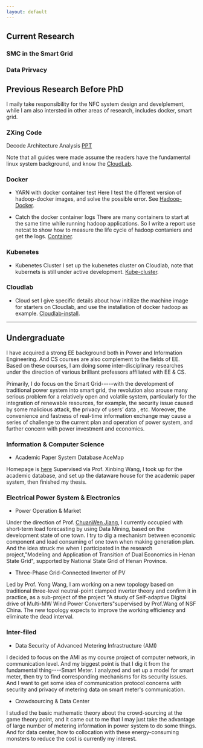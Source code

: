 ```yaml
---
layout: default
---
```

## Current Research 

### SMC in the Smart Grid

### Data Prirvacy

## Previous Research Before PhD
I maily take responsibility for the NFC system design and develplement, while I am also intersted in other areas of research, includes docker, smart grid. 

### ZXing Code

Decode Architecture Analysis [PPT](Zxing-code.pdf) 

Note that all guides were made assume the readers have the fundamental linux system background, and know the [CloudLab](https://cloudlab.us/).

### Docker
* YARN with docker container test
Here I test the different version of hadoop-docker images, and solve the possible error. See [Hadoop-Docker](Hadoop-Docker.pdf).

* Catch the docker container logs 
There are many containers to start at the same time while running hadoop applications. So I write a report use netcat to show how to measure the life cycle of hadoop contaniers and get the logs. [Container](Container-log.pdf).

### Kubenetes 
* Kubenetes Cluster
I set up the kubenetes cluster on Cloudlab, note that kubernets is still under active development. [Kube-cluster](kube-cluster.pdf).

### Cloudlab
* Cloud set
I give specific details about how initilize the machine image for starters on Cloudlab, and use the installation of docker hadoop as example. [Cloudlab-install](Cloudlab-install.pdf).

---

## Undergraduate
I have acquired a strong EE background both in Power and Information Engineering. And CS courses are also complement to the fields of EE. Based on these courses, I am doing some inter-disciplinary researches under the direction of various brilliant professors affiliated with EE \& CS. 

Primarily, I do focus on the Smart Grid-----with the development of traditional power system into smart grid, the revolution also arouse many serious problem for a relatively open and volatile system, particularly for the integration of renewable resources, for example, the security issue caused by some malicious attack, the privacy of users’ data , etc. Moreover, the convenience and fastness of real-time information exchange may cause a series of challenge to the current plan and operation of power system, and further concern with power investment and economics. 

### Information & Computer Science
* Academic Paper System Database AceMap

Homepage is [here](http://acemap.sjtu.edu.cn/)
Supervised via Prof. Xinbing Wang, I took up for the academic database, and set up the dataware house for the academic paper system, then finished my thesis. 

<!--- 
* Crowd-Sourcing
Taking the professional course Wireless Communications: Principles and Applications, guided by Prof. Xinbing Wang &Prof. Xiaohua Tian. I have been occupied in the study of crowd-sourcing on wireless mobile application guided by Prof.Tian. The reason I choose the topic is the willing to touch more maths and fundamental theory, which also help me in data analysis to some content. What I do now is estimating the current incentive mechanism in crowd-sourcing and try to figure a novel way to perform high-quality & cost-efficiency both. 
-->


### Electrical Power System & Electronics
* Power Operation & Market

Under the direction of Prof. [ChuanWen Jiang](http://eei.sjtu.edu.cn/en/Show.aspx?info_id=424&info_lb=326&flag=282), I currently occupied with short-term load forecasting by using Data Mining, based on the development state of one town. I try to dig a mechanism between economic component and load consuming of one town when making generation plan. And the idea struck me when I participated in the research project,"Modeling and Application of Transition of Dual Economics in Henan State Grid", supported by National State Grid of Henan Province.

* Three-Phase Grid-Connected Inverter of PV

Led by Prof. Yong Wang, I am working on a new topology based on traditional three-level neutral-point clamped inverter theory and confirm it in practice, as a sub-project of the project "A study of Self-adaptive Digital drive of Multi-MW Wind Power Converters"supervised by Prof.Wang of NSF China. The new topology expects to improve the working efficiency and eliminate the dead interval.

### Inter-filed

* Data Security of Advanced Metering Infrastructure (AMI)

I decided to focus on the AMI as my course project of computer network, in communication level. And my biggest point is that I dig it from the fundamental thing----Smart Meter. I analyzed and set up a model for smart meter, then try to find corresponding mechanisms for its security issues. And I want to get some idea of communication protocol concerns with security and privacy of metering data on smart meter's communication. 

* Crowdsourcing & Data Center

I studied the basic mathematic theory about the crowd-sourcing at the game theory point, and it came out to me that I may just take the advantage of large number of metering information in power system to do some things. And for data center, how to collocation with these energy-consuming monsters to reduce the cost is currently my interest. 
